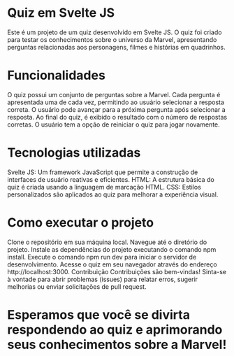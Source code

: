 # Quiz em Svelte JS

Este é um projeto de um quiz desenvolvido em Svelte JS. O quiz foi criado para testar os conhecimentos sobre o universo da Marvel, apresentando perguntas relacionadas aos personagens, filmes e histórias em quadrinhos.

# Funcionalidades
O quiz possui um conjunto de perguntas sobre a Marvel.
Cada pergunta é apresentada uma de cada vez, permitindo ao usuário selecionar a resposta correta.
O usuário pode avançar para a próxima pergunta após selecionar a resposta.
Ao final do quiz, é exibido o resultado com o número de respostas corretas.
O usuário tem a opção de reiniciar o quiz para jogar novamente.

# Tecnologias utilizadas
Svelte JS: Um framework JavaScript que permite a construção de interfaces de usuário reativas e eficientes.
HTML: A estrutura básica do quiz é criada usando a linguagem de marcação HTML.
CSS: Estilos personalizados são aplicados ao quiz para melhorar a experiência visual.

# Como executar o projeto

Clone o repositório em sua máquina local.
Navegue até o diretório do projeto.
Instale as dependências do projeto executando o comando npm install.
Execute o comando npm run dev para iniciar o servidor de desenvolvimento.
Acesse o quiz em seu navegador através do endereço http://localhost:3000.
Contribuição
Contribuições são bem-vindas! Sinta-se à vontade para abrir problemas (issues) para relatar erros, sugerir melhorias ou enviar solicitações de pull request.

# Esperamos que você se divirta respondendo ao quiz e aprimorando seus conhecimentos sobre a Marvel!
